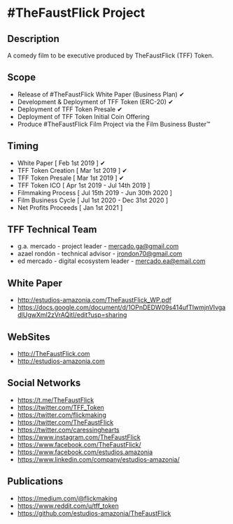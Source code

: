 ﻿#TheFaustFlick Project
=====================

Description
-----
A comedy film to be executive produced by TheFaustFlick (TFF) Token.

Scope
-----
 - Release of #TheFaustFlick White Paper (Business Plan) ✔
 - Development & Deployment of TFF Token (ERC-20) ✔
 - Deployment of TFF Token Presale  ✔
 - Deployment of TFF Token Initial Coin Offering
 - Produce #TheFaustFlick Film Project via the Film Business Buster™

 Timing
 ------
 - White Paper              [ Feb  1st 2019 ] ✔
 - TFF Token Creation       [ Mar  1st 2019 ] ✔
 - TFF Token Presale        [ Mar  1st 2019 ] ✔
 - TFF Token ICO            [ Apr  1st 2019 - Jul 14th 2019 ]
 - Filmmaking Process       [ Jul 15th 2019 - Jun 30th 2020 ]
 - Film Business Cycle      [ Jul  1st 2020 - Dec 31st 2020 ]
 - Net Profits Proceeds     [ Jan  1st 2021 ]

 TFF Technical Team
 ------------------
 - g.a. mercado - project leader             - mercado.ga@gmail.com
 - azael rondón - technical advisor          - jrondon70@gmail.com
 - ed mercado   - digital ecosystem leader   - mercado.ea@email.com

 White Paper
 -----------
 - http://estudios-amazonia.com/TheFaustFlick_WP.pdf
 - https://docs.google.com/document/d/1OPnDEDW09s414ufTlwmjnVIvgadlUgwXml2zVrAQitI/edit?usp=sharing

 WebSites
 ---------------
 - http://TheFaustFlick.com
 - http://estudios-amazonia.com

 Social Networks
 ---------------
 - https://t.me/TheFaustFlick
 - https://twitter.com/TFF_Token
 - https://twitter.com/flickmaking
 - https://twitter.com/TheFaustFlick
 - https://twitter.com/caressinghearts
 - https://www.instagram.com/TheFaustFlick
 - https://www.facebook.com/TheFaustFlick/
 - https://www.facebook.com/estudios.amazonia
 - https://www.linkedin.com/company/estudios-amazonia/

 Publications
 ------------
 - https://medium.com/@flickmaking
 - https://www.reddit.com/u/tff_token
 - https://github.com/estudios-amazonia/TheFaustFlick
